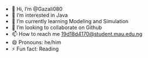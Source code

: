 - 👋 Hi, I’m @Gazali080
- 👀 I’m interested in Java
- 🌱 I’m currently learning Modeling and Simulation 
- 💞️ I’m looking to collaborate on Github 
- 📫 How to reach me 19d18d4170@student.mau.edu.ng
- 😄 Pronouns: he/him
- ⚡ Fun fact: Reading 

<!---
Gazali080/Gazali080 is a ✨ special ✨ repository because its `README.md` (this file) appears on your GitHub profile.
You can click the Preview link to take a look at your changes.
--->
